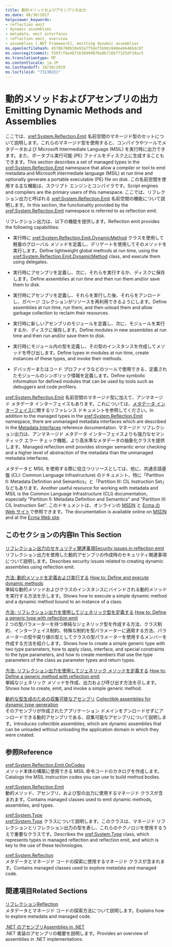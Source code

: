 ```yaml
---
title: 動的メソッドおよびアセンブリの出力
ms.date: 08/30/2017
helpviewer_keywords:
- reflection emit
- dynamic assemblies
- metadata, emit interfaces
- reflection emit, overview
- assemblies [.NET Framework], emitting dynamic assemblies
ms.openlocfilehash: 4578b708b10e93a7f5def5b9dc040eeb646bdc8f
ms.sourcegitcommit: 559fcfbe4871636494870a8b716bf7325df34ac5
ms.translationtype: MT
ms.contentlocale: ja-JP
ms.lasthandoff: 10/30/2019
ms.locfileid: "73130231"
---
```

# <a name="emitting-dynamic-methods-and-assemblies"></a><span data-ttu-id="09c70-102">動的メソッドおよびアセンブリの出力</span><span class="sxs-lookup"><span data-stu-id="09c70-102">Emitting Dynamic Methods and Assemblies</span></span>

<span data-ttu-id="09c70-103">ここでは、<xref:System.Reflection.Emit> 名前空間のマネージド型のセットについて説明します。これらのマネージド型を使用すると、コンパイラやツールでメタデータおよび Microsoft Intermediate Language (MSIL) を実行時に出力できます。また、ポータブル実行可能 (PE) ファイルをディスク上に生成することもできます。</span><span class="sxs-lookup"><span data-stu-id="09c70-103">This section describes a set of managed types in the <xref:System.Reflection.Emit> namespace that allow a compiler or tool to emit metadata and Microsoft intermediate language (MSIL) at run time and optionally generate a portable executable (PE) file on disk.</span></span> <span data-ttu-id="09c70-104">この名前空間を使用する主な機能は、スクリプト エンジンとコンパイラです。</span><span class="sxs-lookup"><span data-stu-id="09c70-104">Script engines and compilers are the primary users of this namespace.</span></span> <span data-ttu-id="09c70-105">ここでは、リフレクション出力と呼ばれる <xref:System.Reflection.Emit> 名前空間の機能について説明します。</span><span class="sxs-lookup"><span data-stu-id="09c70-105">In this section, the functionality provided by the <xref:System.Reflection.Emit> namespace is referred to as reflection emit.</span></span>  
  
<span data-ttu-id="09c70-106">リフレクション出力は、以下の機能を提供します。</span><span class="sxs-lookup"><span data-stu-id="09c70-106">Reflection emit provides the following capabilities:</span></span>  
  
- <span data-ttu-id="09c70-107">実行時に <xref:System.Reflection.Emit.DynamicMethod> クラスを使用して軽量のグローバル メソッドを定義し、デリゲートを使用してそのメソッドを実行します。</span><span class="sxs-lookup"><span data-stu-id="09c70-107">Define lightweight global methods at run time, using the <xref:System.Reflection.Emit.DynamicMethod> class, and execute them using delegates.</span></span>  
  
- <span data-ttu-id="09c70-108">実行時にアセンブリを定義し、次に、それらを実行するか、ディスクに保存します。</span><span class="sxs-lookup"><span data-stu-id="09c70-108">Define assemblies at run time and then run them and/or save them to disk.</span></span>  
  
- <span data-ttu-id="09c70-109">実行時にアセンブリを定義し、それらを実行した後、それらをアンロードし、ガベージ コレクションがリソースを再利用できるようにします。</span><span class="sxs-lookup"><span data-stu-id="09c70-109">Define assemblies at run time, run them, and then unload them and allow garbage collection to reclaim their resources.</span></span>  
  
- <span data-ttu-id="09c70-110">実行時に新しいアセンブリのモジュールを定義し、次に、モジュールを実行するか、ディスクに保存します。</span><span class="sxs-lookup"><span data-stu-id="09c70-110">Define modules in new assemblies at run time and then run and/or save them to disk.</span></span>  
  
- <span data-ttu-id="09c70-111">実行時にモジュール内の型を定義し、その型のインスタンスを作成してメソッドを呼び出します。</span><span class="sxs-lookup"><span data-stu-id="09c70-111">Define types in modules at run time, create instances of these types, and invoke their methods.</span></span>  
  
- <span data-ttu-id="09c70-112">デバッガーまたはコード プロファイラなどのツールで使用できる、定義されたモジュールのシンボリック情報を定義します。</span><span class="sxs-lookup"><span data-stu-id="09c70-112">Define symbolic information for defined modules that can be used by tools such as debuggers and code profilers.</span></span>  
  
<span data-ttu-id="09c70-113"><xref:System.Reflection.Emit> 名前空間のマネージド型に加えて、アンマネージド メタデータ インターフェイスもあります。これについては、[メタデータ インターフェイス](../unmanaged-api/metadata/metadata-interfaces.md)に関するリファレンス ドキュメントを参照してください。</span><span class="sxs-lookup"><span data-stu-id="09c70-113">In addition to the managed types in the <xref:System.Reflection.Emit> namespace, there are unmanaged metadata interfaces which are described in the [Metadata Interfaces](../unmanaged-api/metadata/metadata-interfaces.md) reference documentation.</span></span> <span data-ttu-id="09c70-114">マネージド リフレクション出力は、アンマネージド メタデータ インターフェイスよりも強力なセマンティック エラー チェック機能、より高水準なメタデータの抽象化クラスを提供します。</span><span class="sxs-lookup"><span data-stu-id="09c70-114">Managed reflection emit provides stronger semantic error checking and a higher level of abstraction of the metadata than the unmanaged metadata interfaces.</span></span>  
  
<span data-ttu-id="09c70-115">メタデータと MSIL を使用する際に役立つリソースとしては、他に、共通言語基盤 (CLI: Common Language Infrastructure) のドキュメント、特に「Partition II: Metadata Definition and Semantics」と「Partition III: CIL Instruction Set」などもあります。</span><span class="sxs-lookup"><span data-stu-id="09c70-115">Another useful resource for working with metadata and MSIL is the Common Language Infrastructure (CLI) documentation, especially "Partition II: Metadata Definition and Semantics" and "Partition III: CIL Instruction Set".</span></span> <span data-ttu-id="09c70-116">このドキュメントは、オンラインの [MSDN](https://go.microsoft.com/fwlink/?LinkID=65555) と [Ecma の Web サイト](https://go.microsoft.com/fwlink/?LinkId=116487)で参照できます。</span><span class="sxs-lookup"><span data-stu-id="09c70-116">The documentation is available online on [MSDN](https://go.microsoft.com/fwlink/?LinkID=65555) and at the [Ecma Web site](https://go.microsoft.com/fwlink/?LinkId=116487).</span></span>  
  
## <a name="in-this-section"></a><span data-ttu-id="09c70-117">このセクションの内容</span><span class="sxs-lookup"><span data-stu-id="09c70-117">In This Section</span></span>
  
[<span data-ttu-id="09c70-118">リフレクション出力のセキュリティ関連事項</span><span class="sxs-lookup"><span data-stu-id="09c70-118">Security issues in reflection emit</span></span>](security-issues-in-reflection-emit.md)  
<span data-ttu-id="09c70-119">リフレクション出力を使用した動的アセンブリの作成時のセキュリティ関連事項について説明します。</span><span class="sxs-lookup"><span data-stu-id="09c70-119">Describes security issues related to creating dynamic assemblies using reflection emit.</span></span>  

<span data-ttu-id="09c70-120">[方法: 動的メソッドを定義および実行する](how-to-define-and-execute-dynamic-methods.md) </span><span class="sxs-lookup"><span data-stu-id="09c70-120">[How to: Define and execute dynamic methods](how-to-define-and-execute-dynamic-methods.md) </span></span>  
<span data-ttu-id="09c70-121">単純な動的メソッドおよびクラスのインスタンスにバインドされる動的メソッドを実行する方法を示します。</span><span class="sxs-lookup"><span data-stu-id="09c70-121">Shows how to execute a simple dynamic method and a dynamic method bound to an instance of a class.</span></span>

<span data-ttu-id="09c70-122">[方法: リフレクション出力を使用してジェネリック型を定義する](how-to-define-a-generic-type-with-reflection-emit.md) </span><span class="sxs-lookup"><span data-stu-id="09c70-122">[How to: Define a generic type with reflection emit](how-to-define-a-generic-type-with-reflection-emit.md) </span></span>  
<span data-ttu-id="09c70-123">2 つの型パラメーターを持つ単純なジェネリック型を作成する方法、クラス制約、インターフェイス制約、特殊な制約を型パラメーターに適用する方法、パラメーターの型や戻り値の型としてクラスの型パラメーターを使用するメンバーを作成する方法を紹介します。</span><span class="sxs-lookup"><span data-stu-id="09c70-123">Shows how to create a simple generic type with two type parameters, how to apply class, interface, and special constraints to the type parameters, and how to create members that use the type parameters of the class as parameter types and return types.</span></span>

<span data-ttu-id="09c70-124">[方法: リフレクション出力を使用してジェネリック メソッドを定義する](how-to-define-a-generic-method-with-reflection-emit.md) </span><span class="sxs-lookup"><span data-stu-id="09c70-124">[How to: Define a generic method with reflection emit](how-to-define-a-generic-method-with-reflection-emit.md) </span></span>  
<span data-ttu-id="09c70-125">単純なジェネリック メソッドを作成、出力および呼び出す方法を示します。</span><span class="sxs-lookup"><span data-stu-id="09c70-125">Shows how to create, emit, and invoke a simple generic method.</span></span>

<span data-ttu-id="09c70-126">[動的な型生成のための収集可能なアセンブリ](collectible-assemblies.md) </span><span class="sxs-lookup"><span data-stu-id="09c70-126">[Collectible assemblies for dynamic type generation](collectible-assemblies.md) </span></span>  
<span data-ttu-id="09c70-127">そのアセンブリが作成されたアプリケーション ドメインをアンロードせずにアンロードできる動的アセンブリである、収集可能なアセンブリについて説明します。</span><span class="sxs-lookup"><span data-stu-id="09c70-127">Introduces collectible assemblies, which are dynamic assemblies that can be unloaded without unloading the application domain in which they were created.</span></span>
  
## <a name="reference"></a><span data-ttu-id="09c70-128">参照</span><span class="sxs-lookup"><span data-stu-id="09c70-128">Reference</span></span>  

<xref:System.Reflection.Emit.OpCodes>  
<span data-ttu-id="09c70-129">メソッド本体の構築に使用できる MSIL 命令コードのカタログを作成します。</span><span class="sxs-lookup"><span data-stu-id="09c70-129">Catalogs the MSIL instruction codes you can use to build method bodies.</span></span>  
  
<xref:System.Reflection.Emit>  
<span data-ttu-id="09c70-130">動的メソッド、アセンブリ、および型の出力に使用するマネージド クラスが含まれます。</span><span class="sxs-lookup"><span data-stu-id="09c70-130">Contains managed classes used to emit dynamic methods, assemblies, and types.</span></span>  
  
<xref:System.Type>  
<span data-ttu-id="09c70-131"><xref:System.Type> クラスについて説明します。このクラスは、マネージド リフレクションとリフレクション出力の型を表し、これらのテクノロジを使用するうえで重要なクラスです。</span><span class="sxs-lookup"><span data-stu-id="09c70-131">Describes the <xref:System.Type> class, which represents types in managed reflection and reflection emit, and which is key to the use of these technologies.</span></span>  
  
<xref:System.Reflection>  
<span data-ttu-id="09c70-132">メタデータとマネージド コードの探索に使用するマネージド クラスが含まれます。</span><span class="sxs-lookup"><span data-stu-id="09c70-132">Contains managed classes used to explore metadata and managed code.</span></span>  
  
## <a name="related-sections"></a><span data-ttu-id="09c70-133">関連項目</span><span class="sxs-lookup"><span data-stu-id="09c70-133">Related Sections</span></span>  

[<span data-ttu-id="09c70-134">リフレクション</span><span class="sxs-lookup"><span data-stu-id="09c70-134">Reflection</span></span>](reflection.md)  
<span data-ttu-id="09c70-135">メタデータとマネージド コードの探索方法について説明します。</span><span class="sxs-lookup"><span data-stu-id="09c70-135">Explains how to explore metadata and managed code.</span></span>  
  
[<span data-ttu-id="09c70-136">.NET のアセンブリ</span><span class="sxs-lookup"><span data-stu-id="09c70-136">Assemblies in .NET</span></span>](../../standard/assembly/index.md)  
<span data-ttu-id="09c70-137">.NET 実装のアセンブリの概要を説明します。</span><span class="sxs-lookup"><span data-stu-id="09c70-137">Provides an overview of assemblies in .NET implementations.</span></span>
